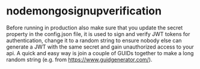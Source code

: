 # nodemongosignupverification

Before running in production also make sure that you update the secret property in the config.json file, it is used to sign and verify JWT tokens for authentication, change it to a random string to ensure nobody else can generate a JWT with the same secret and gain unauthorized access to your api. A quick and easy way is join a couple of GUIDs together to make a long random string (e.g. from https://www.guidgenerator.com/).
